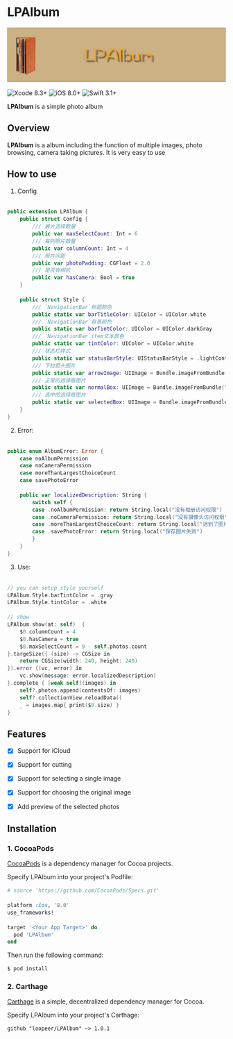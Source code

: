 # LPAlbum

<img src="./Images/logo.png" alt="LPAlbum" title="LPAlbum"/>

![Xcode 8.3+](https://img.shields.io/badge/Xcode-8.3%2B-blue.svg)
![iOS 8.0+](https://img.shields.io/badge/iOS-8.0%2B-blue.svg)
![Swift 3.1+](https://img.shields.io/badge/Swift-3.0%2B-orange.svg)
<!--[![Version](https://img.shields.io/cocoapods/v/AttributedStringWrapper.svg?style=flat)](https://cocoapods.org/pods/LPAlbum)-->
<!--[![Carthage compatible](https://img.shields.io/badge/Carthage-compatible-4BC51D.svg?style=flat)](https://github.com/loopeer/LPAlbum)-->
<!--<a href="http://cocoapods.org/pods/AttributedStringWrapper"><img src="https://img.shields.io/cocoapods/at/AttributedStringWrapper.svg?label=Apps%20Using%20AttributedStringWrapper&colorB=28B9FE"></a>-->
<!--<a href="http://cocoapods.org/pods/AttributedStringWrapper"><img src="https://img.shields.io/cocoapods/dt/AttributedStringWrapper.svg?label=Total%20Downloads&colorB=28B9FE"></a>-->


**LPAlbum** is a simple photo album 


## Overview

**LPAlbum** is a album including the function of multiple images, photo browsing, camera taking pictures. It is very easy to use


## How to use

1. Config


```Swift

public extension LPAlbum {
    public struct Config {
        /// 最大选择数量
        public var maxSelectCount: Int = 6
        /// 每列照片数量
        public var columnCount: Int = 4
        /// 照片间距
        public var photoPadding: CGFloat = 2.0
        /// 是否有相机
        public var hasCamera: Bool = true
    }
    
    public struct Style {
        /// `NavigationBar`标题颜色
        public static var barTitleColor: UIColor = UIColor.white
        /// `NavigationBar`背景颜色
        public static var barTintColor: UIColor = UIColor.darkGray
        /// `NavigationBar`item文本颜色
        public static var tintColor: UIColor = UIColor.white
        /// 状态栏样式
        public static var statusBarStyle: UIStatusBarStyle = .lightContent
        /// 下拉箭头图片
        public static var arrowImage: UIImage = Bundle.imageFromBundle("meun_down")!
        /// 正常的选择框图片
        public static var normalBox: UIImage = Bundle.imageFromBundle("circle_normal")!
        /// 选中的选择框图片
        public static var selectedBox: UIImage = Bundle.imageFromBundle("circle_selected")!
    }
}

```


2. Error:


```Swift

public enum AlbumError: Error {
    case noAlbumPermission
    case noCameraPermission
    case moreThanLargestChoiceCount
    case savePhotoError
    
    public var localizedDescription: String {
        switch self {
        case .noAlbumPermission: return String.local("没有相册访问权限")
        case .noCameraPermission: return String.local("没有摄像头访问权限")
        case .moreThanLargestChoiceCount: return String.local("达到了图片选择最大数量")
        case .savePhotoError: return String.local("保存图片失败")
        }
    }
}

```


3. Use: 


```Swift

// you can setup style yourself
LPAlbum.Style.barTintColor = .gray
LPAlbum.Style.tintColor = .white

// show
LPAlbum.show(at: self)  {
    $0.columnCount = 4
    $0.hasCamera = true
    $0.maxSelectCount = 9 - self.photos.count
}.targeSize({ (size) -> CGSize in
    return CGSize(width: 240, height: 240)
}).error {(vc, error) in
    vc.show(message: error.localizedDescription)
}.complete { [weak self](images) in
    self?.photos.append(contentsOf: images)
    self?.collectionView.reloadData()
    _ = images.map{ print($0.size) }
}

```


## Features

- [x] Support for iCloud 
- [x] Support for cutting
- [x] Support for selecting a single image
- [x] Support for choosing the original image
- [x] Add preview of the selected photos


## Installation


### 1. CocoaPods

[CocoaPods](https://cocoapods.org/) is a dependency manager for Cocoa projects.

Specify LPAlbum into your project's Podfile:


```ruby
# source 'https://github.com/CocoaPods/Specs.git'

platform :ios, '8.0'
use_frameworks!

target '<Your App Target>' do
  pod 'LPAlbum'
end
```


Then run the following command:

```sh
$ pod install
```


### 2. Carthage

[Carthage](https://github.com/Carthage/Carthage) is a simple, decentralized
dependency manager for Cocoa.

Specify LPAlbum into your project's Carthage:


```
github "loopeer/LPAlbum" ~> 1.0.1

```
















